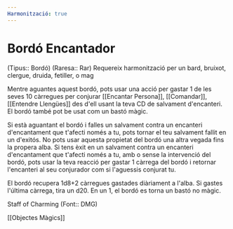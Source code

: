 ```yaml
---
Harmonització: true
---
```

# Bordó Encantador

(Tipus:: Bordó) (Raresa:: Rar)
Requereix harmonització per un bard, bruixot, clergue, druida, fetiller, o mag

Mentre aguantes aquest bordó, pots usar una acció per gastar 1 de les seves 10 càrregues per conjurar [[Encantar Persona]], [[Comandar]], [[Entendre Llengües]] des d'ell usant la teva CD de salvament d'encanteri. El bordó també pot be usat com un bastó màgic.

Si està aguantant el bordó i falles un salvament contra un encanteri d'encantament que t'afecti només a tu, pots tornar el teu salvament fallit en un d'exitós. No pots usar aquesta propietat del bordó una altra vegada fins la propera alba. Si tens èxit en un salvament contra un encanteri d'encantament que t'afecti només a tu, amb o sense la intervenció del bordó, pots usar la teva reacció per gastar 1 càrrega del bordó i retornar l'encanteri al seu conjurador com si l'aguessis conjurat tu.

El bordó recupera 1d8+2 càrregues gastades diàriament a l'alba. Si gastes l'última càrrega, tira un d20. En un 1, el bordó es torna un bastó no màgic.

Staff of Charming (Font:: DMG)

[[Objectes Màgics]]